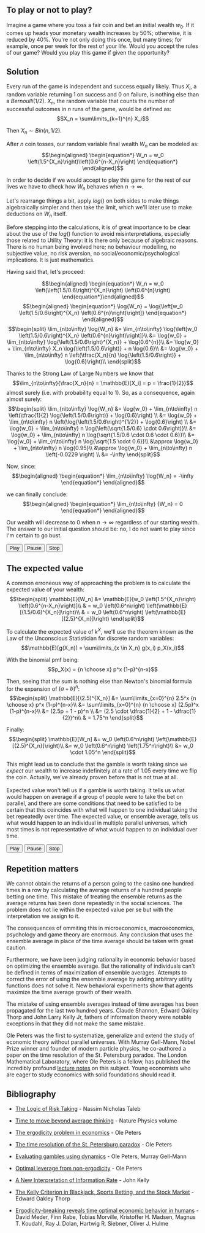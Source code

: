 To play or not to play?
-----------------------

Imagine a game where you toss a fair coin and bet an initial wealth
$w_0$. If it comes up heads your monetary wealth increases by 50%;
otherwise, it is reduced by 40%. You're not only doing this once, but
many times; for example, once per week for the rest of your life. Would
you accept the rules of our game? Would you play this game if given the
opportunity?
    
Solution
--------

Every run of the game is independent and success equally likely. Thus
$X_i$, a random variable returning 1 on success and 0 on failure, is
nothing else than a $Bernoulli(1/2)$. $X_n$, the random variable that
counts the number of successful outcomes in $n$ runs of the game, would
be defined as: $$X_n = \sum\limits_{k=1}^{n} X_i$$

Then $X_n \sim Bin(n, 1/2)$.

After $n$ coin tosses, our random variable final wealth $W_n$ can be
modeled as:
$$\begin{aligned}
    \begin{equation*}
      W_n = w_0 \left(1.5^{X_n}\right)\left(0.6^{n-X_n}\right)
    \end{equation*}
  \end{aligned}$$

In order to decide if we would accept to play this game for the rest of
our lives we have to check how $W_n$ behaves when
$n \rightarrow \infty$.\
\
Let's rearrange things a bit, apply $log()$ on both sides to make things
algebraically simpler and then take the limit, which we'll later use to make
deductions on $W_n$ itself.

Before stepping into the calculations, it is of great importance to be clear about the use of the $log()$ function to avoid misinterpretations, especially those related to Utility Theory: it is there only because of algebraic reasons. There is no human being involved here; no behaviour modelling, no subjective value, no risk aversion, no social/economic/psychological implications. It is just mathematics.

Having said that, let's proceed:

$$\begin{aligned}
    \begin{equation*}
        W_n = w_0 \left(\left(1.5/0.6\right)^{X_n}\right) \left(0.6^{n}\right)
    \end{equation*}\end{aligned}$$
$$\begin{aligned}
    \begin{equation*}
        \log{W_n} = \log{\left[w_0 \left(1.5/0.6\right)^{X_n} \left(0.6^{n}\right)\right]}
  \end{equation*}
  \end{aligned}$$ 
$$\begin{split}
     \lim_{n\to\infty} \log{W_n} &= \lim_{n\to\infty} \log{\left[w_0 \left(1.5/0.6\right)^{X_n} \left(0.6^{n}\right)\right]}\\
    &= \log{w_0} + \lim_{n\to\infty} \log{\left(1.5/0.6\right)^{X_n}} + \log{0.6^{n}}\\
    &= \log{w_0} + \lim_{n\to\infty} X_n \log{\left(1.5/0.6\right)} + n \log{0.6}\\
    &= \log{w_0} + \lim_{n\to\infty} n \left(\tfrac{X_n}{n} \log{\left(1.5/0.6\right)} + \log{0.6}\right)\\
  \end{split}$$

Thanks to the Strong Law of Large Numbers we know that
$$\lim_{n\to\infty}{\frac{X_n}{n} = \mathbb{E}[X_i] = p = \frac{1}{2}}$$
almost surely (i.e. with probability equal to 1). So, as a consequence, again almost surely:
$$\begin{split}
      \lim_{n\to\infty} \log{W_n} &= \log{w_0} + \lim_{n\to\infty} n \left(\tfrac{1}{2} \log{\left(1.5/0.6\right)} + \log{0.6}\right) \\
      &= \log{w_0} + \lim_{n\to\infty} n \left(\log{\left(1.5/0.6\right)^{1/2}} + \log{0.6}\right) \\
      &= \log{w_0} + \lim_{n\to\infty} n \log{\left(\sqrt{1.5/0.6} \cdot 0.6\right)}\\
      &= \log{w_0} + \lim_{n\to\infty} n \log{\sqrt{1.5/0.6 \cdot 0.6 \cdot 0.6}}\\
      &= \log{w_0} + \lim_{n\to\infty} n \log{\sqrt{1.5 \cdot 0.6}}\\
      &\approx \log{w_0} + \lim_{n\to\infty} n \log{0.95}\\
      &\approx \log{w_0} + \lim_{n\to\infty} n \left(-0.0229 \right) \\
      &= -\infty
  \end{split}$$

Now, since: $$\begin{aligned}
    \begin{equation*}
        \lim_{n\to\infty} \log{W_n} = -\infty
    \end{equation*}    \end{aligned}$$

we can finally conclude: $$\begin{aligned}
    \begin{equation*}
        \lim_{n\to\infty} {W_n} = 0
    \end{equation*}    \end{aligned}$$

Our wealth will decrease to 0 when $n\to\infty$ regardless of our
starting wealth. The answer to our initial question should be: no, I do
not want to play since I'm certain to go bust.

<div class="button-container-time">
<button id="startAnimation-time">Play</button>
<button id="pauseAnimation-time">Pause</button>
<button id="stopAnimation-time">Stop</button>
</div>
<div class="chart-container">
<div id="chart-time" style="width: 100%;"></div>
</div>

The expected value
------------------

A common erroneous way of approaching the problem is to calculate the
expected value of your wealth: $$\begin{split}
    \mathbb{E}[W_n] &= \mathbb{E}[w_0 \left(1.5^{X_n}\right) \left(0.6^{n-X_n}\right)]\\
    & = w_0  \left(0.6^n\right) \left(\mathbb{E}[(1.5/0.6)^{X_n}]\right)\\
    & = w_0 \left(0.6^n\right) \left(\mathbb{E}[(2.5)^{X_n}]\right)
  \end{split}$$

To calculate the expected value of $k^X$, we'll use the theorem known as
the Law of the Unconscious Statistician for discrete random variables:
$$\mathbb{E}[g(X_n)] = \sum\limits_{x \in X_n} g(x_i) p_X(x_i)$$

With the binomial pmf being: $$p_X(x) = {n \choose x} p^x (1-p)^{n-x}$$

Then, seeing that the sum is nothing else than Newton's binomial formula
for the expansion of $(a+b)^n$: $$\begin{split}
    \mathbb{E}[(2.5)^{X_n}] &= \sum\limits_{x=0}^{n} 2.5^x {n \choose x} p^x (1-p)^{n-x}\\
    &= \sum\limits_{x=0}^{n} {n \choose x} (2.5p)^x (1-p)^{n-x}\\
    &= (2.5p + 1 - p)^n \\ 
    &= (2.5 \cdot \dfrac{1}{2} + 1 - \dfrac{1}{2})^n\\
    & = 1.75^n
  \end{split}$$

Finally: $$\begin{split}
    \mathbb{E}[W_n] &= w_0 \left(0.6^n\right) \left(\mathbb{E}[(2.5)^{X_n}]\right)\\
    &= w_0 \left(0.6^n\right) \left(1.75^n\right)\\
    &= w_0 \cdot 1.05^n
  \end{split}$$

This might lead us to conclude that the gamble is worth taking since we
$expect$ our wealth to increase indefinitely at a rate of $1.05$ every
time we flip the coin. Actually, we've already proven before that is not
true at all.\
\
Expected value won't tell us if a gamble is worth taking. It tells us
what would happen on average if a group of people were to take the bet
on parallel, and there are some conditions that need to be satisfied to
be certain that this coincides with what will happen to one individual
taking the bet repeatedly over time. The expected value, or ensemble
average, tells us what would happen to an individual in multiple parallel
universes, which most times is not representative of what would happen to an individual over time.

<div class="button-container-ensemble">
<button id="startAnimation-ensemble">Play</button>
<button id="pauseAnimation-ensemble">Pause</button>
<button id="stopAnimation-ensemble">Stop</button>
</div>
<div class="chart-container">
<div id="chart-ensemble" style="width: 100%;"></div>
</div>

Repetition matters
------------------

We cannot obtain the returns of a person going to the casino
one hundred times in a row by calculating the average returns of a hundred
people betting one time.
This mistake of treating the ensemble returns as the average returns has been done repeatedly 
in the social sciences. 
The problem does not lie within the expected value per se but with the interpretation we assign to it.

The consequences of ommiting this in microeconomics, macroeconomics, psychology and
game theory are enormous. Any conclusion that uses the ensemble average
in place of the time average should be taken with great caution. 

Furthermore, we have been judging rationality in economic behavior based on optimizing the ensemble average.
But the rationality of individuals can't be defined in terms of maximization of ensemble averages. Attempts
to correct the error of using the ensemble average by adding arbitrary utility functions does not solve it. 
New behavioral experiments show that agents maximize the time average growth of their wealth.

The mistake of using ensemble averages instead of time averages has been propagated for the last
two hundred years. Claude Shannon, Edward Oakley Thorp and John Larry Kelly Jr, fathers of
information theory were notable exceptions in that they did not make the same mistake.

Ole Peters was the first to systematize, generalize and extend the study of economic theory without parallel
universes. With Murray Gell-Mann, Nobel Prize winner and founder of modern particle physics, he co-authored a
paper on the time resolution of the St. Petersburg paradox. The London Mathematical Laboratory,
where Ole Peters is a fellow, has published the incredibly profound
[lecture notes](https://ergodicityeconomics.com/lecture-notes/) on this subject.
Young economists who are eager to study economics with solid foundations should read it.

Bibliography
------------

- [The Logic of Risk Taking](https://medium.com/incerto/the-logic-of-risk-taking-107bf41029d3) - Nassim Nicholas Taleb

- [Time to move beyond average thinking](https://www.nature.com/articles/s41567-019-0758-3) - Nature Physics volume

- [The ergodicity problem in economics](https://www.nature.com/articles/s41567-019-0732-0) - Ole Peters

- [The time resolution of the St. Petersburg paradox](https://arxiv.org/abs/1011.4404) - Ole Peters

- [Evaluating gambles using dynamics](https://arxiv.org/abs/1405.0585) - Ole Peters, Murray Gell-Mann

- [Optimal leverage from non-ergodicity](https://arxiv.org/abs/0902.2965) - Ole Peters

- [A New Interpretation of Information Rate](https://www.princeton.edu/~wbialek/rome/refs/kelly_56.pdf) - John Kelly

- [The Kelly Criterion in Blackjack, Sports Betting, and the Stock Market](https://www.researchgate.net/publication/247922818_The_Kelly_Criterion_in_Blackjack_Sports_Betting_and_the_Stock_Market) - Edward Oakley Thorp

- [Ergodicity-breaking reveals time optimal economic behavior in humans](https://arxiv.org/abs/1906.04652) - David Meder, Finn Rabe, Tobias Morville, Kristoffer H. Madsen, Magnus T. Koudahl, Ray J. Dolan, Hartwig R. Siebner, Oliver J. Hulme

